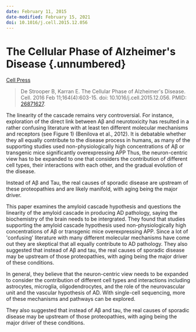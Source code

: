 ```yaml
---
date: February 11, 2015
date-modified: February 15, 2021
doi: 10.1016/j.cell.2015.12.056
---
```


# The Cellular Phase of Alzheimer's Disease {.unnumbered}

[Cell Press](https://www.sciencedirect.com/science/article/pii/S0092867415017201)

> De Strooper B, Karran E. The Cellular Phase of Alzheimer's Disease. Cell. 2016
> Feb 11;164(4):603-15. doi: 10.1016/j.cell.2015.12.056. PMID:
> [26871627](https://pubmed.ncbi.nlm.nih.gov/26871627).

The linearity of the cascade remains very controversial. For instance,
exploration of the direct link between Aβ and neurotoxicity has resulted in a
rather confusing literature with at least ten different molecular mechanisms and
receptors (see Figure 1) (Benilova et al., 2012). It is debatable whether they
all equally contribute to the disease process in humans, as many of the
supporting studies used non-physiologically high concentrations of Aβ or
transgenic mice significantly overexpressing APP Thus, the neuron-centric view
has to be expanded to one that considers the contribution of different cell
types, their interactions with each other, and the gradual evolution of the
disease.

Instead of Aβ and Tau, the real causes of sporadic disease are upstream of these
proteopathies and are likely manifold, with aging being the major driver.

This paper examines the amyloid cascade hypothesis and questions the linearity
of the amyloid cascade in producing AD pathology, saying the biochemistry of the
brain needs to be intergrated. They found that studies supporting the amyloid
cascade hypothesis used non-physiologically high concentrations of Aβ or
transgenic mice overexpressing APP. Since a lot of 'confusing' literature with
many different molecular mechanisms have come out they are skeptical that all
equally contribute to AD pathology.  They also suggested that instead of Aβ and
tau, the real causes of sporadic disease may be upstream of those proteopathies,
with aging being the major driver of these conditions.

In general, they believe that the neuron-centric view needs to be expanded to
consider the contribution of different cell types and interactions including
astrocytes, microglia, oligodendrocytes, and the role of the neurovascular unit
and the vascular hypothesis of AD. With single-cell sequencing, more of these
mechanisms and pathways can be explored.

They also suggested that instead of Aβ and tau, the real causes of sporadic
disease may be upstream of those proteopathies, with aging being the major
driver of these conditions.
